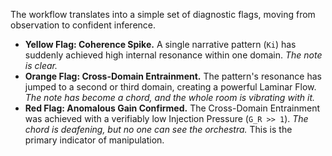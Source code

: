 The workflow translates into a simple set of diagnostic flags, moving from observation to confident inference.

*   **Yellow Flag: Coherence Spike.** A single narrative pattern (`Ki`) has suddenly achieved high internal resonance within one domain. *The note is clear.*
*   **Orange Flag: Cross-Domain Entrainment.** The pattern's resonance has jumped to a second or third domain, creating a powerful Laminar Flow. *The note has become a chord, and the whole room is vibrating with it.*
*   **Red Flag: Anomalous Gain Confirmed.** The Cross-Domain Entrainment was achieved with a verifiably low Injection Pressure (`G_R >> 1`). *The chord is deafening, but no one can see the orchestra.* This is the primary indicator of manipulation.